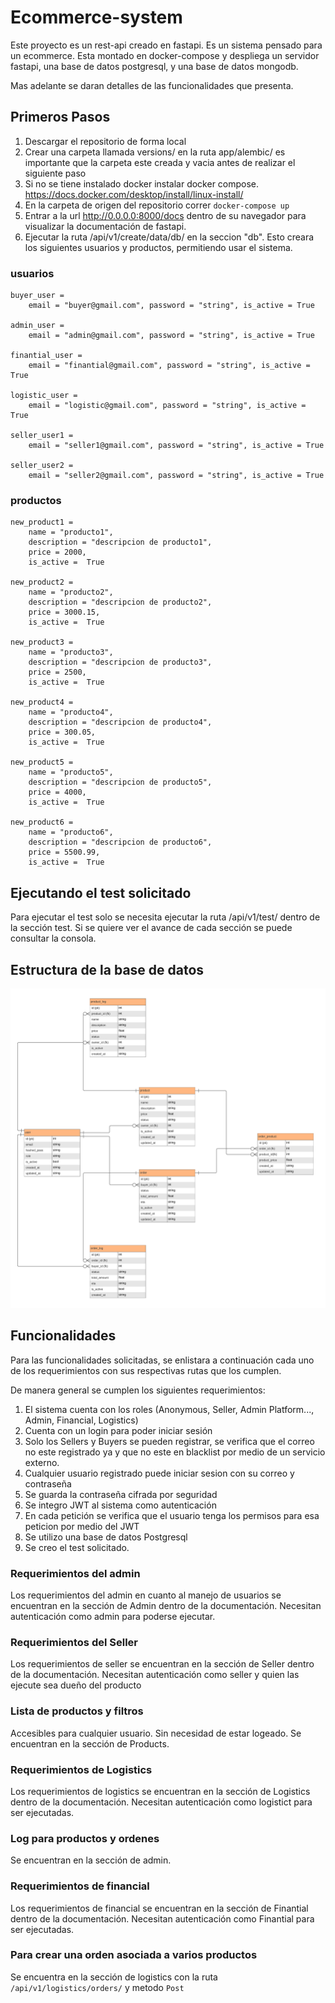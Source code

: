 # Ecommerce-system
Este proyecto es un rest-api creado en fastapi. 
Es un sistema pensado para un ecommerce. 
Esta montado en docker-compose y despliega un servidor fastapi, una base de datos postgresql, y una base de datos mongodb.

Mas adelante se daran detalles de las funcionalidades que presenta.

## Primeros Pasos

1. Descargar el repositorio de forma local
2. Crear una carpeta llamada versions/ en la ruta app/alembic/ es importante que la carpeta este creada y vacia antes de realizar el siguiente paso
3. Si no se tiene instalado docker instalar docker compose. 
  https://docs.docker.com/desktop/install/linux-install/
4. En la carpeta de origen del repositorio correr `docker-compose up`
5. Entrar a la url http://0.0.0.0:8000/docs dentro de su navegador para visualizar la documentación de fastapi.
6. Ejecutar la ruta /api/v1/create/data/db/ en la seccion "db". Esto creara los siguientes usuarios y productos, permitiendo usar el sistema.

### usuarios
    buyer_user = 
        email = "buyer@gmail.com", password = "string", is_active = True  

    admin_user = 
        email = "admin@gmail.com", password = "string", is_active = True  

    finantial_user = 
        email = "finantial@gmail.com", password = "string", is_active = True  

    logistic_user = 
        email = "logistic@gmail.com", password = "string", is_active = True  

    seller_user1 = 
        email = "seller1@gmail.com", password = "string", is_active = True  

    seller_user2 = 
        email = "seller2@gmail.com", password = "string", is_active = True  


  ### productos

    new_product1 =
        name = "producto1",
        description = "descripcion de producto1",
        price = 2000,
        is_active =  True
    
    new_product2 =
        name = "producto2",
        description = "descripcion de producto2",
        price = 3000.15,
        is_active =  True
    
    new_product3 =
        name = "producto3",
        description = "descripcion de producto3",
        price = 2500,
        is_active =  True
    
    new_product4 =
        name = "producto4",
        description = "descripcion de producto4",
        price = 300.05,
        is_active =  True
    
    new_product5 =
        name = "producto5",
        description = "descripcion de producto5",
        price = 4000,
        is_active =  True
    
    new_product6 =
        name = "producto6",
        description = "descripcion de producto6",
        price = 5500.99,
        is_active =  True


## Ejecutando el test solicitado

Para ejecutar el test solo se necesita ejecutar la ruta /api/v1/test/ dentro de la sección test. Si se quiere ver el avance de cada sección se puede consultar la consola.


## Estructura de la base de datos

![Modelo entidad relacion!](/base_de_datos.png "Modelo entidad relacion")


## Funcionalidades

Para las funcionalidades solicitadas, se enlistara a continuación cada uno de los requerimientos con sus respectivas rutas que los cumplen. 

De manera general se cumplen los siguientes requerimientos:
1. El sistema cuenta con los roles (Anonymous, Seller, Admin Platform..., Admin, Financial, Logistics)
2. Cuenta con un login para poder iniciar sesión
3. Solo los Sellers y Buyers se pueden registrar, se verifica que el correo no este registrado ya y que no este en blacklist por medio de un servicio externo. 
4. Cualquier usuario registrado puede iniciar sesion con su correo y contraseña
5. Se guarda la contraseña cifrada por seguridad
6. Se integro JWT al sistema como autenticación
7. En cada petición se verifica que el usuario tenga los permisos para esa peticion por medio del JWT
8. Se utilizo una base de datos Postgresql
9. Se creo el test solicitado.

### Requerimientos del admin
Los requerimientos del admin en cuanto al manejo de usuarios se  encuentran en la sección de Admin dentro de la documentación. Necesitan autenticación como admin para poderse ejecutar.


### Requerimientos del Seller
Los requerimientos de seller se encuentran en la sección de Seller dentro de la documentación. Necesitan autenticación como seller y quien las ejecute sea dueño del producto 

### Lista de productos y filtros
Accesibles para cualquier usuario. Sin necesidad de estar logeado. Se encuentran en la sección de Products.

### Requerimientos de Logistics
Los requerimientos de logistics se encuentran en la sección de Logistics dentro de la documentación. Necesitan autenticación como logistict para ser ejecutadas.

### Log para productos y ordenes
Se encuentran en la sección de admin. 

### Requerimientos de financial
Los requerimientos de financial se encuentran en la sección de Finantial dentro de la documentación. Necesitan autenticación como Finantial para ser ejecutadas.

### Para crear una orden asociada a varios productos
Se encuentra en la sección de logistics con la ruta `/api/v1/logistics/orders/` y metodo `Post`




